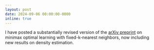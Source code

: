 ```yaml
---
layout: post
date: 2024-09-06 00:00:00-0000
inline: true
---
```


I have posted a substantially revised version of the [arXiv preprint](https://arxiv.org/abs/2202.02464) on minimax optimal learning with fixed-k-nearest neighbors, now including new results on density estimation.